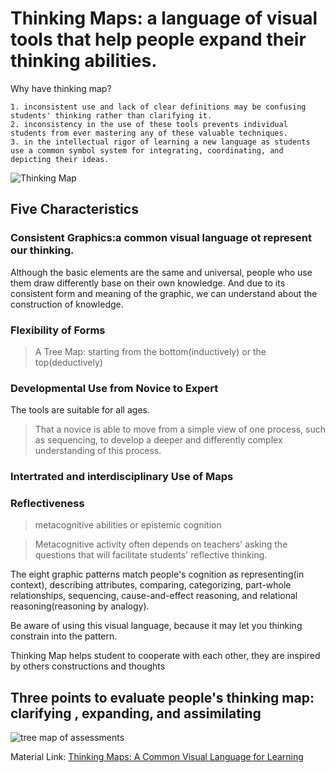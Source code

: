 # Thinking Maps: a language of visual tools that help people expand their thinking abilities.

Why have thinking map?

    1. inconsistent use and lack of clear definitions may be confusing students' thinking rather than clarifying it.
    2. inconsistency in the use of these tools prevents individual students from ever mastering any of these valuable techniques.
    3. in the intellectual rigor of learning a new language as students use a common symbol system for integrating, coordinating, and depicting their ideas.

![Thinking Map](https://raw.githubusercontent.com/JialingJia/Reading-Take-aways/master/Images/thinking%20map.png)

## Five Characteristics

### Consistent Graphics:a common visual language ot represent our thinking.
Although the basic elements are the same and universal, people who use them draw differently base on their own knowledge. And due to its consistent form and meaning of the graphic, we can understand about the construction of knowledge.

### Flexibility of Forms

>A Tree Map: starting from the bottom(inductively) or the top(deductively)

### Developmental Use from Novice to Expert

The tools are suitable for all ages.

>That a novice is able to move from a simple view of one process, such as sequencing, to develop a deeper and differently complex understanding of this process.

### Intertrated and interdisciplinary Use of Maps

### Reflectiveness

>metacognitive abilities or epistemic cognition

>Metacognitive activity often depends on teachers' asking the questions that will facilitate students' reflective thinking.

The eight graphic patterns match people's cognition as representing(in context), describing attributes, comparing, categorizing, part-whole relationships, sequencing, cause-and-effect reasoning, and relational reasoning(reasoning by analogy).

Be aware of using this visual language, because it may let you thinking constrain into the pattern.

Thinking Map helps student to cooperate with each other, they are inspired by others constructions and thoughts

## Three points to evaluate people's thinking map: clarifying , expanding, and assimilating

![tree map of assessments](https://raw.githubusercontent.com/JialingJia/Reading-Take-aways/master/Images/tree%20map%20of%20assessments.png)

Material Link: [Thinking Maps: A Common Visual Language for Learning](https://1drv.ms/b/s!Ak55tr-1XMS7pFZB82pr4_dj0M20)

